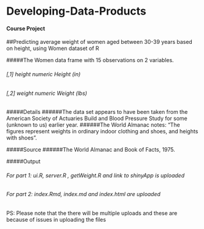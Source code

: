 # Developing-Data-Products
#### Course Project 

##Predicting average weight of women aged between 30-39 years based on height, using Women dataset of R

#####The Women data frame with 15 observations on 2 variables.
###### [,1]	height	numeric	Height (in)
###### [,2]	weight	numeric	Weight (lbs)

#####Details
######The data set appears to have been taken from the American Society of Actuaries Build and Blood Pressure Study for some (unknown to us) earlier year.
######The World Almanac notes: “The figures represent weights in ordinary indoor clothing and shoes, and heights with shoes”.

#####Source
######The World Almanac and Book of Facts, 1975.

#####Output
###### For part 1: ui.R, server.R , getWeight.R and link to shinyApp is uploaded
###### For part 2: index.Rmd, index.md and index.html are uploaded

PS: Please note that the there will be multiple uploads and these are because of issues in uploading the files

